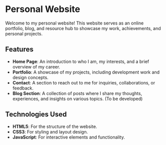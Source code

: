 # Personal Website

Welcome to my personal website! This website serves as an online portfolio, blog, and resource hub to showcase my work, achievements, and personal projects.

## Features

- **Home Page**: An introduction to who I am, my interests, and a brief overview of my career.
- **Portfolio**: A showcase of my projects, including development work and design concepts.
- **Contact**: A section to reach out to me for inquiries, collaborations, or feedback.
- **Blog Section**: A collection of posts where I share my thoughts, experiences, and insights on various topics. (To be developed)

## Technologies Used

- **HTML5**: For the structure of the website.
- **CSS3**: For styling and layout design.
- **JavaScript**: For interactive elements and functionality.
